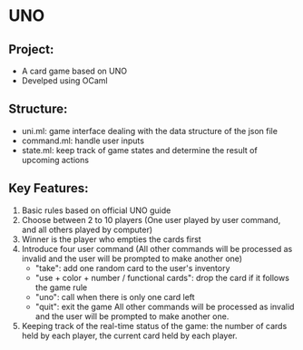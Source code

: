 # UNO

## Project: 
- A card game based on UNO
- Develped using OCaml

## Structure:
- uni.ml: game interface dealing with the data structure of the json file
- command.ml: handle user inputs
- state.ml: keep track of game states and determine the result of upcoming actions


## Key Features: 
1. Basic rules based on official UNO guide
2. Choose between 2 to 10 players (One user played by user command, and all others played by computer)
3. Winner is the player who empties the cards first
4. Introduce four user command (All other commands will be processed as invalid and the user will be prompted to make another one) 
   - "take": add one random card to the user's inventory
   - "use + color + number / functional cards": drop the card if it follows the game rule
   - "uno": call when there is only one card left
   - "quit": exit the game 
All other commands will be processed as invalid and the user will be prompted to make another one. 
5.  Keeping track of the real-time status of the game: the number of cards held by each player, the current card held by each player.


